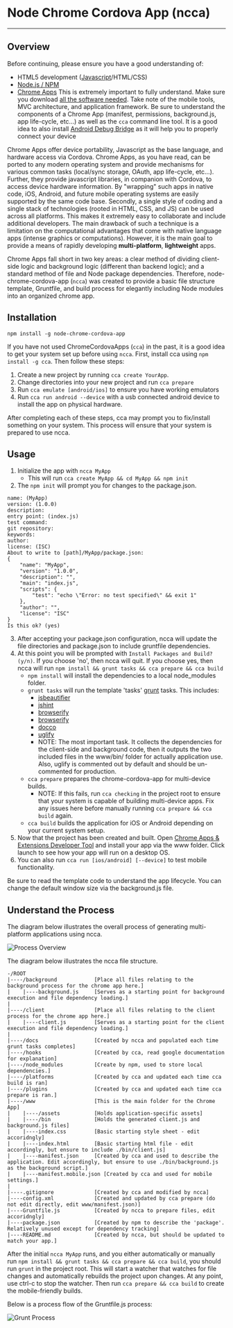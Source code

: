 # Node Chrome Cordova App (ncca)

---
## Overview

Before continuing, please ensure you have a good understanding of:
 
 * HTML5 development ([Javascript](https://developer.mozilla.org/en-US/docs/Web/JavaScript)/HTML/CSS)
 * [Node.js / NPM](https://nodejs.org/)
 * [Chrome Apps](https://developer.chrome.com/apps/about_apps) This is extremely important to fully understand. Make sure you download [all the software needed](https://developer.chrome.com/apps/chrome_apps_on_mobile#step-1-install-your-development-tools). Take note of the mobile tools, MVC architecture, and application framework. Be sure to understand the components of a Chrome App (manifest, permissions, background.js, app life-cycle, etc...) as well as the ```cca``` command line tool. It is a good idea to also install [Android Debug Bridge](http://developer.android.com/tools/help/adb.html) as it will help you to properly connect your device
 
Chrome Apps offer device portability, Javascript as the base language, and hardware access via Cordova. Chrome Apps, as you have read, can be ported to any modern operating system and provide mechanisms for various common tasks (local/sync storage, OAuth, app life-cycle, etc...). Further, they provide javascript libraries, in companion with Cordova, to access device hardware information. By "wrapping" such apps in native code, iOS, Android, and future mobile operating systems are easily supported by the same code base. Secondly, a single style of coding and a single stack of technologies (rooted in HTML, CSS, and JS) can be used across all platforms. This makes it extremely easy to collaborate and include additional developers. The main drawback of such a technique is a limitation on the computational advantages that come with native language apps (intense graphics or computations). However, it is the main goal to provide a means of rapidly developing **multi-platform**, **lightweight** apps.

Chrome Apps fall short in two key areas: a clear method of dividing client-side logic and background logic (different than backend logic); and a standard method of file and Node package dependencies. Therefore, node-chrome-cordova-app (```ncca```) was created to provide a basic file structure template, Gruntfile, and build process for elegantly including Node modules into an organized chrome app.

## Installation

```npm install -g node-chrome-cordova-app```

If you have not used ChromeCordovaApps (```cca```) in the past, it is a good idea to get your system set up before using ```ncca```. First, install cca using ```npm install -g cca```. Then follow these steps:

 1. Create a new project by running ```cca create YourApp```.
 2. Change directories into your new project and run ```cca prepare```
 3. Run ```cca emulate [android/ios]``` to ensure you have working emulators
 4. Run ```cca run android --device``` with a usb connected android device to install the app on physical hardware.
 
After completing each of these steps, cca may prompt you to fix/install something on your system. This process will ensure that your system is prepared to use ncca.

## Usage

1. Initialize the app with ```ncca MyApp```
	* This will run ```cca create MyApp && cd MyApp && npm init```
2. The ```npm init``` will prompt you for changes to the package.json.

```
name: (MyApp)
version: (1.0.0)
description:
entry point: (index.js)
test command:
git repository:
keywords:
author:
license: (ISC)
About to write to [path]/MyApp/package.json:
{
	"name": "MyApp",
	"version": "1.0.0",
	"description": "",
	"main": "index.js",
	"scripts": {
		"test": "echo \"Error: no test specified\" && exit 1"
	},
	"author": "",
	"license": "ISC"
}		
Is this ok? (yes)
```

3. After accepting your package.json configuration, ncca will update the file directories and package.json to include gruntfile dependencies.
4. At this point you will be prompted with ```Install Packages and Build? (y/n)```. If you choose 'no', then ncca will quit. If you choose yes, then ncca will run ```npm install && grunt tasks && cca prepare && cca build```
	* ```npm install``` will install the dependencies to a local node_modules folder.
	* ```grunt tasks``` will run the template 'tasks' [grunt](http://gruntjs.com/) tasks. This includes:
		* [jsbeautifier](http://jsbeautifier.org/)
		* [jshint](http://jshint.com/)
		* [browserify](http://browserify.org/)
 		* [browserify](http://browserify.org/)
 		* [docco](http://jashkenas.github.io/docco/)
 		* [uglify](https://github.com/gruntjs/grunt-contrib-uglify)
 		* NOTE: The most important task. It collects the dependencies for the client-side and background code, then it outputs the two included files in the www/bin/ folder for actually application use. Also, uglify is commented out by default and should be un-commented for production.
 	* ```cca prepare``` prepares the chrome-cordova-app for multi-device builds.
 		* NOTE: If this fails, run ```cca checking``` in the project root to ensure that your system is capable of building multi-device apps. Fix any issues here before manually running ```cca prepare && cca build``` again.
 	* ```cca build``` builds the application for iOS or Android depending on your current system setup.
5. Now that the project has been created and built. Open [Chrome Apps & Extensions Developer Tool](https://chrome.google.com/webstore/detail/chrome-apps-extensions-de/ohmmkhmmmpcnpikjeljgnaoabkaalbgc?hl=en) and install your app via the www folder. Click launch to see how your app will run on a desktop OS. 
6. You can also run ```cca run [ios/android] [--device]``` to test mobile functionality.

Be sure to read the template code to understand the app lifecycle. You can change the default window size via the background.js file. 

## Understand the Process

The diagram below illustrates the overall process of generating multi-platform applications using ncca.

![Process Overview](https://github.com/tssweeney/node-chrome-cordova-app/blob/master/README_assets/process_overview.png)

The diagram below illustrates the ncca file structure.

```
-/ROOT
|----/background			[Place all files relating to the background process for the chrome app here.]
|    |----background.js		[Serves as a starting point for background execution and file dependency loading.]
|
|----/client				[Place all files relating to the client process for the chrome app here.]
|    |----client.js			[Serves as a starting point for the client execution and file dependency loading.]
|
|----/docs 					[Created by ncca and populated each time grunt tasks completes]
|----/hooks 				[Created by cca, read google documentation for explanation]
|----/node_modules			[Create by npm, used to store local dependencies.]
|----/platforms				[Created by cca and updated each time cca build is ran]
|----/plugins				[Created by cca and updated each time cca prepare is ran.]
|----/www					[This is the main folder for the Chrome App]
|    |----/assets			[Holds application-specific assets]
|    |----/bin				[Holds the generated client.js and background.js files]
|    |----index.css			[Basic starting style sheet - edit accoridngly]
|    |----index.html		[Basic starting html file - edit accordingly, but ensure to include ./bin/client.js]
|    |----manifest.json		[Created by cca and used to describe the application. Edit accordingly, but ensure to use ./bin/background.js as the background script.]
|    |----manifest.mobile.json [Created by cca and used for mobile settings.]
|
|----.gitignore				[Created by cca and modified by ncca]
|----config.xml				[Created and updated by cca prepare (do not edit directly, edit www/manifest.json)]
|----Gruntfile.js			[Created by ncca to prepare files, edit accoridngly]
|----package.json			[Created by npm to describe the 'package'. Relatively unused except for dependency tracking]
|----README.md				[Created by ncca, but should be updated to match your app.]
```

After the initial ```ncca MyApp``` runs, and you either automatically or manually run ```npm install && grunt tasks && cca prepare && cca build```, you should run ```grunt``` in the project root. This will start a watcher that watches for file changes and automatically rebuilds the project upon changes. At any point, use ctrl-c to stop the watcher. Then run ```cca prepare && cca build``` to create the mobile-friendly builds. 

Below is a process flow of the Gruntfile.js process:

![Grunt Process](https://github.com/tssweeney/node-chrome-cordova-app/blob/master/README_assets/grunt_process.png)